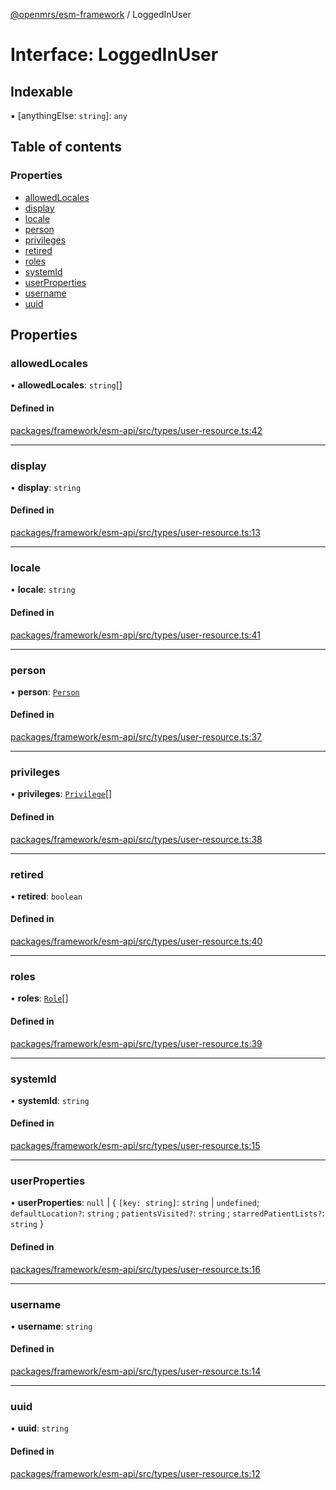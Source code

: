 [@openmrs/esm-framework](../API.md) / LoggedInUser

# Interface: LoggedInUser

## Indexable

▪ [anythingElse: `string`]: `any`

## Table of contents

### Properties

- [allowedLocales](LoggedInUser.md#allowedlocales)
- [display](LoggedInUser.md#display)
- [locale](LoggedInUser.md#locale)
- [person](LoggedInUser.md#person)
- [privileges](LoggedInUser.md#privileges)
- [retired](LoggedInUser.md#retired)
- [roles](LoggedInUser.md#roles)
- [systemId](LoggedInUser.md#systemid)
- [userProperties](LoggedInUser.md#userproperties)
- [username](LoggedInUser.md#username)
- [uuid](LoggedInUser.md#uuid)

## Properties

### allowedLocales

• **allowedLocales**: `string`[]

#### Defined in

[packages/framework/esm-api/src/types/user-resource.ts:42](https://github.com/kirwea/openmrs-esm-core/blob/main/packages/framework/esm-api/src/types/user-resource.ts#L42)

___

### display

• **display**: `string`

#### Defined in

[packages/framework/esm-api/src/types/user-resource.ts:13](https://github.com/kirwea/openmrs-esm-core/blob/main/packages/framework/esm-api/src/types/user-resource.ts#L13)

___

### locale

• **locale**: `string`

#### Defined in

[packages/framework/esm-api/src/types/user-resource.ts:41](https://github.com/kirwea/openmrs-esm-core/blob/main/packages/framework/esm-api/src/types/user-resource.ts#L41)

___

### person

• **person**: [`Person`](Person.md)

#### Defined in

[packages/framework/esm-api/src/types/user-resource.ts:37](https://github.com/kirwea/openmrs-esm-core/blob/main/packages/framework/esm-api/src/types/user-resource.ts#L37)

___

### privileges

• **privileges**: [`Privilege`](Privilege.md)[]

#### Defined in

[packages/framework/esm-api/src/types/user-resource.ts:38](https://github.com/kirwea/openmrs-esm-core/blob/main/packages/framework/esm-api/src/types/user-resource.ts#L38)

___

### retired

• **retired**: `boolean`

#### Defined in

[packages/framework/esm-api/src/types/user-resource.ts:40](https://github.com/kirwea/openmrs-esm-core/blob/main/packages/framework/esm-api/src/types/user-resource.ts#L40)

___

### roles

• **roles**: [`Role`](Role.md)[]

#### Defined in

[packages/framework/esm-api/src/types/user-resource.ts:39](https://github.com/kirwea/openmrs-esm-core/blob/main/packages/framework/esm-api/src/types/user-resource.ts#L39)

___

### systemId

• **systemId**: `string`

#### Defined in

[packages/framework/esm-api/src/types/user-resource.ts:15](https://github.com/kirwea/openmrs-esm-core/blob/main/packages/framework/esm-api/src/types/user-resource.ts#L15)

___

### userProperties

• **userProperties**: ``null`` \| { `[key: string]`: `string` \| `undefined`; `defaultLocation?`: `string` ; `patientsVisited?`: `string` ; `starredPatientLists?`: `string`  }

#### Defined in

[packages/framework/esm-api/src/types/user-resource.ts:16](https://github.com/kirwea/openmrs-esm-core/blob/main/packages/framework/esm-api/src/types/user-resource.ts#L16)

___

### username

• **username**: `string`

#### Defined in

[packages/framework/esm-api/src/types/user-resource.ts:14](https://github.com/kirwea/openmrs-esm-core/blob/main/packages/framework/esm-api/src/types/user-resource.ts#L14)

___

### uuid

• **uuid**: `string`

#### Defined in

[packages/framework/esm-api/src/types/user-resource.ts:12](https://github.com/kirwea/openmrs-esm-core/blob/main/packages/framework/esm-api/src/types/user-resource.ts#L12)
